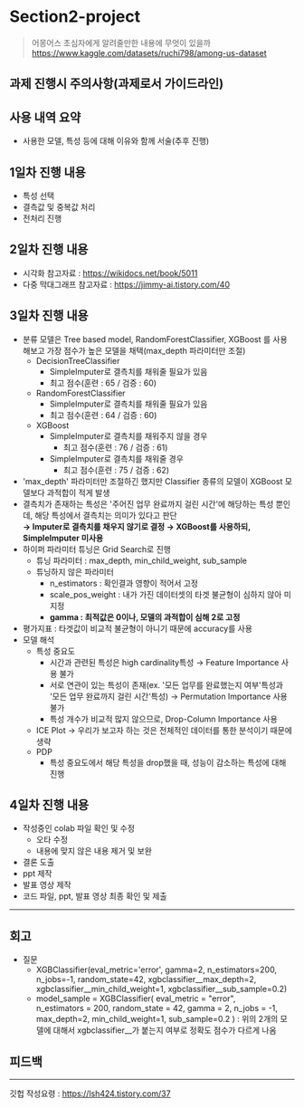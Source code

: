 # Section2-project

> 어몽어스 초심자에게 알려줄만한 내용에 무엇이 있을까<br>
  https://www.kaggle.com/datasets/ruchi798/among-us-dataset

## 과제 진행시 주의사항(과제로서 가이드라인)


## 사용 내역 요약
- 사용한 모델, 특성 등에 대해 이유와 함께 서술(추후 진행)


## 1일차 진행 내용
- 특성 선택
- 결측값 및 중복값 처리
- 전처리 진행

## 2일차 진행 내용 
- 시각화 참고자료 : https://wikidocs.net/book/5011
- 다중 막대그래프 참고자료 : https://jimmy-ai.tistory.com/40


## 3일차 진행 내용
- 분류 모델은 Tree based model, RandomForestClassifier, XGBoost 를 사용해보고 가장 점수가 높은 모델을 채택(max_depth 파라미터만 조절)
  - DecisionTreeClassifier
    - SimpleImputer로 결측치를 채워줄 필요가 있음
    - 최고 점수(훈련 : 65 / 검증 : 60)
  - RandomForestClassifier
    - SimpleImputer로 결측치를 채워줄 필요가 있음
    - 최고 점수(훈련 : 64 / 검증 : 60)
  - XGBoost
    - SimpleImputer로 결측치를 채워주지 않을 경우
      - 최고 점수(훈련 : 76 / 검증 : 61)
    - SimpleImputer로 결측치를 채워줄 경우
      - 최고 점수(훈련 : 75 / 검증 : 62)
- 'max_depth' 파라미터만 조절하긴 했지만 Classifier 종류의 모델이 XGBoost 모델보다 과적합이 적게 발생
- 결측치가 존재하는 특성은 '주어진 업무 완료까지 걸린 시간'에 해당하는 특성 뿐인데, 해당 특성에서 결측치는 의미가 있다고 판단<br>
  **→ Imputer로 결측치를 채우지 않기로 결정 → XGBoost를 사용하되, SimpleImputer 미사용**
- 하이퍼 파라미터 튜닝은 Grid Search로 진행
  - 튜닝 파라미터 : max_depth, min_child_weight, sub_sample
  - 튜닝하지 않은 파라미터
    - n_estimators : 확인결과 영향이 적어서 고정
    - scale_pos_weight : 내가 가진 데이터셋의 타겟 불균형이 심하지 않아 미지정
    - **gamma : 최적값은 0이나, 모델의 과적합이 심해 2로 고정**
- 평가지표 : 타겟값이 비교적 불균형이 아니기 때문에 accuracy를 사용
- 모델 해석
  - 특성 중요도
    - 시간과 관련된 특성은 high cardinality특성 → Feature Importance 사용 불가
    - 서로 연관이 있는 특성이 존재(ex. '모든 업무를 완료했는지 여부'특성과 '모든 업무 완료까지 걸린 시간'특성) → Permutation Importance 사용 불가
    - 특성 개수가 비교적 많지 않으므로, Drop-Column Importance 사용
  - ICE Plot → 우리가 보고자 하는 것은 전체적인 데이터를 통한 분석이기 때문에 생략
  - PDP
    - 특성 중요도에서 해당 특성을 drop했을 때, 성능이 감소하는 특성에 대해 진행


## 4일차 진행 내용
- 작성중인 colab 파일 확인 및 수정
  - 오타 수정
  - 내용에 맞지 않은 내용 제거 및 보완
- 결론 도출
- ppt 제작
- 발표 영상 제작
- 코드 파일, ppt, 발표 영상 최종 확인 및 제출

---

## 회고
- 질문
  - XGBClassifier(eval_metric='error', gamma=2, n_estimators=200, n_jobs=-1,
              random_state=42, xgbclassifier__max_depth=2,
              xgbclassifier__min_child_weight=1, xgbclassifier__sub_sample=0.2)
  - model_sample = XGBClassifier(
        eval_metric = "error",  
        n_estimators = 200,
        random_state = 42,
        gamma = 2,
        n_jobs = -1,
        max_depth=2, 
        min_child_weight=1, 
        sub_sample=0.2
    )
    : 위의 2개의 모델에 대해서 xgbclassifier__가 붙는지 여부로 정확도 점수가 다르게 나옴

## 피드백

---
깃헙 작성요령
: https://lsh424.tistory.com/37

